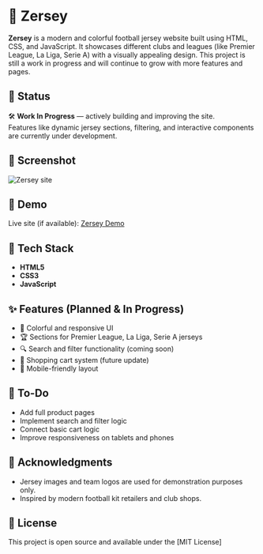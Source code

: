 # 👕 Zersey

**Zersey** is a modern and colorful football jersey website built using HTML, CSS, and JavaScript. It showcases different clubs and leagues (like Premier League, La Liga, Serie A) with a visually appealing design. This project is still a work in progress and will continue to grow with more features and pages.

## 🚧 Status

🛠️ **Work In Progress** — actively building and improving the site.  
Features like dynamic jersey sections, filtering, and interactive components are currently under development.

## 📸 Screenshot

![Zersey site](https://github.com/user-attachments/assets/8c0c753c-9b2f-47b9-b22a-7f37a682ac71)

## 🔗 Demo

Live site (if available): [Zersey Demo](https://chaitanya10000000000.github.io/zersey-site/)

## 🧰 Tech Stack

- **HTML5**
- **CSS3**
- **JavaScript** 



## ✨ Features (Planned & In Progress)

- 🎨 Colorful and responsive UI
- 🏆 Sections for Premier League, La Liga, Serie A jerseys
- 🔍 Search and filter functionality (coming soon)
- 🛒 Shopping cart system (future update)
- 📱 Mobile-friendly layout

## 📌 To-Do

-  Add full product pages  
-  Implement search and filter logic  
-  Connect basic cart logic  
-  Improve responsiveness on tablets and phones

## 🙏 Acknowledgments

- Jersey images and team logos are used for demonstration purposes only.
- Inspired by modern football kit retailers and club shops.

## 📄 License

This project is open source and available under the [MIT License]

